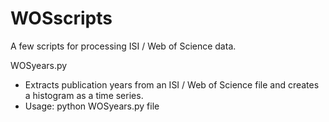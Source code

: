 # WOSscripts
A few scripts for processing ISI / Web of Science data. 

WOSyears.py
- Extracts publication years from an ISI / Web of Science file and creates a histogram as a time series. 
- Usage: python WOSyears.py file



